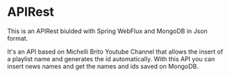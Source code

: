 # APIRest


This is an APIRest biulded with Spring WebFlux and MongoDB in Json format.

It's an API based on Michelli Brito Youtube Channel that allows the insert of 
a playlist name and generates the id automatically. With this API you can insert news names and get the names and ids saved on MongoDB.
